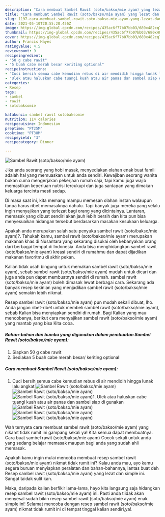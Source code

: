 ```yaml
---
description: "Cara membuat Sambel Rawit (soto/bakso/mie ayam) yang lezat dan Mudah Dibuat"
title: "Cara membuat Sambel Rawit (soto/bakso/mie ayam) yang lezat dan Mudah Dibuat"
slug: 1197-cara-membuat-sambel-rawit-soto-bakso-mie-ayam-yang-lezat-dan-mudah-dibuat
date: 2021-05-10T20:55:28.456Z
image: https://img-global.cpcdn.com/recipes/435ac6f77b07bb03/680x482cq70/sambel-rawit-sotobaksomie-ayam-foto-resep-utama.jpg
thumbnail: https://img-global.cpcdn.com/recipes/435ac6f77b07bb03/680x482cq70/sambel-rawit-sotobaksomie-ayam-foto-resep-utama.jpg
cover: https://img-global.cpcdn.com/recipes/435ac6f77b07bb03/680x482cq70/sambel-rawit-sotobaksomie-ayam-foto-resep-utama.jpg
author: Francis Hayes
ratingvalue: 4.5
reviewcount: 9
recipeingredient:
- "50 g cabe rawit"
- "5 buah cabe merah besar keriting optional"
recipeinstructions:
- "Cuci bersih semua cabe kemudian rebus di air mendidih hingga lunak lalu angkat"
- "Ulek atau haluskan cabe tuangi kuah atau air panas dan sambel siap di gunakan"
categories:
- Resep
tags:
- sambel
- rawit
- sotobaksomie

katakunci: sambel rawit sotobaksomie 
nutrition: 114 calories
recipecuisine: Indonesian
preptime: "PT25M"
cooktime: "PT38M"
recipeyield: "3"
recipecategory: Dinner

---
```



![Sambel Rawit (soto/bakso/mie ayam)](https://img-global.cpcdn.com/recipes/435ac6f77b07bb03/680x482cq70/sambel-rawit-sotobaksomie-ayam-foto-resep-utama.jpg)

Jika anda seorang yang hobi masak, menyediakan olahan enak buat famili adalah hal yang memuaskan untuk anda sendiri. Kewajiban seorang  wanita bukan cuma mengerjakan pekerjaan rumah saja, tapi kamu juga wajib memastikan keperluan nutrisi tercukupi dan juga santapan yang dimakan keluarga tercinta mesti sedap.

Di masa  saat ini, kita memang mampu memesan olahan instan walaupun tanpa harus ribet memasaknya dahulu. Tapi banyak juga mereka yang selalu ingin menyajikan yang terlezat bagi orang yang dicintainya. Lantaran, memasak yang dibuat sendiri akan jauh lebih bersih dan kita pun bisa menyesuaikan hidangan tersebut berdasarkan masakan kesukaan keluarga. 



Apakah anda merupakan salah satu penyuka sambel rawit (soto/bakso/mie ayam)?. Tahukah kamu, sambel rawit (soto/bakso/mie ayam) merupakan makanan khas di Nusantara yang sekarang disukai oleh kebanyakan orang dari berbagai tempat di Indonesia. Anda bisa menghidangkan sambel rawit (soto/bakso/mie ayam) kreasi sendiri di rumahmu dan dapat dijadikan makanan favoritmu di akhir pekan.

Kalian tidak usah bingung untuk memakan sambel rawit (soto/bakso/mie ayam), sebab sambel rawit (soto/bakso/mie ayam) mudah untuk dicari dan juga anda pun dapat membuatnya sendiri di rumah. sambel rawit (soto/bakso/mie ayam) boleh dimasak lewat berbagai cara. Sekarang ada banyak resep kekinian yang menjadikan sambel rawit (soto/bakso/mie ayam) semakin lebih nikmat.

Resep sambel rawit (soto/bakso/mie ayam) pun mudah sekali dibuat, lho. Anda jangan ribet-ribet untuk membeli sambel rawit (soto/bakso/mie ayam), sebab Kalian bisa menyiapkan sendiri di rumah. Bagi Kalian yang mau mencobanya, berikut cara menyajikan sambel rawit (soto/bakso/mie ayam) yang mantab yang bisa Kita coba.

<!--inarticleads1-->

##### Bahan-bahan dan bumbu yang digunakan dalam pembuatan Sambel Rawit (soto/bakso/mie ayam):

1. Siapkan 50 g cabe rawit
1. Sediakan 5 buah cabe merah besar/ keriting optional




<!--inarticleads2-->

##### Cara membuat Sambel Rawit (soto/bakso/mie ayam):

1. Cuci bersih semua cabe kemudian rebus di air mendidih hingga lunak lalu angkat
<img src="https://img-global.cpcdn.com/steps/f814f92a897de054/160x128cq70/sambel-rawit-sotobaksomie-ayam-langkah-memasak-1-foto.jpg" alt="Sambel Rawit (soto/bakso/mie ayam)"><img src="https://img-global.cpcdn.com/steps/eace7a0ee8c76c51/160x128cq70/sambel-rawit-sotobaksomie-ayam-langkah-memasak-1-foto.jpg" alt="Sambel Rawit (soto/bakso/mie ayam)"><img src="https://img-global.cpcdn.com/steps/186b0650a8267769/160x128cq70/sambel-rawit-sotobaksomie-ayam-langkah-memasak-1-foto.jpg" alt="Sambel Rawit (soto/bakso/mie ayam)">1. Ulek atau haluskan cabe tuangi kuah atau air panas dan sambel siap di gunakan
<img src="https://img-global.cpcdn.com/steps/dc8b3a4867ff398e/160x128cq70/sambel-rawit-sotobaksomie-ayam-langkah-memasak-2-foto.jpg" alt="Sambel Rawit (soto/bakso/mie ayam)"><img src="https://img-global.cpcdn.com/steps/3f1dcb74ba078034/160x128cq70/sambel-rawit-sotobaksomie-ayam-langkah-memasak-2-foto.jpg" alt="Sambel Rawit (soto/bakso/mie ayam)"><img src="https://img-global.cpcdn.com/steps/b947d35681fd8e41/160x128cq70/sambel-rawit-sotobaksomie-ayam-langkah-memasak-2-foto.jpg" alt="Sambel Rawit (soto/bakso/mie ayam)">



Wah ternyata cara membuat sambel rawit (soto/bakso/mie ayam) yang nikamt tidak rumit ini gampang sekali ya! Kita semua dapat membuatnya. Cara buat sambel rawit (soto/bakso/mie ayam) Cocok sekali untuk anda yang sedang belajar memasak maupun bagi anda yang sudah ahli memasak.

Apakah kamu ingin mulai mencoba membuat resep sambel rawit (soto/bakso/mie ayam) nikmat tidak rumit ini? Kalau anda mau, ayo kamu segera buruan menyiapkan peralatan dan bahan-bahannya, lantas buat deh Resep sambel rawit (soto/bakso/mie ayam) yang lezat dan simple ini. Sangat taidak sulit kan. 

Maka, daripada kalian berfikir lama-lama, hayo kita langsung saja hidangkan resep sambel rawit (soto/bakso/mie ayam) ini. Pasti anda tiidak akan menyesal sudah bikin resep sambel rawit (soto/bakso/mie ayam) enak simple ini! Selamat mencoba dengan resep sambel rawit (soto/bakso/mie ayam) nikmat tidak rumit ini di tempat tinggal kalian sendiri,ya!.

